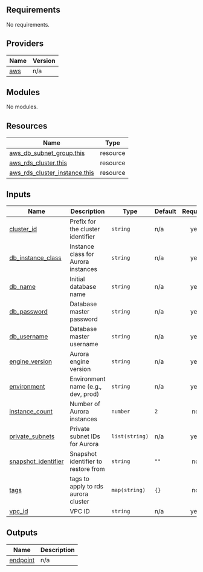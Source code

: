 <!-- BEGIN_TF_DOCS -->
## Requirements

No requirements.

## Providers

| Name | Version |
|------|---------|
| <a name="provider_aws"></a> [aws](#provider\_aws) | n/a |

## Modules

No modules.

## Resources

| Name | Type |
|------|------|
| [aws_db_subnet_group.this](https://registry.terraform.io/providers/hashicorp/aws/latest/docs/resources/db_subnet_group) | resource |
| [aws_rds_cluster.this](https://registry.terraform.io/providers/hashicorp/aws/latest/docs/resources/rds_cluster) | resource |
| [aws_rds_cluster_instance.this](https://registry.terraform.io/providers/hashicorp/aws/latest/docs/resources/rds_cluster_instance) | resource |

## Inputs

| Name | Description | Type | Default | Required |
|------|-------------|------|---------|:--------:|
| <a name="input_cluster_id"></a> [cluster\_id](#input\_cluster\_id) | Prefix for the cluster identifier | `string` | n/a | yes |
| <a name="input_db_instance_class"></a> [db\_instance\_class](#input\_db\_instance\_class) | Instance class for Aurora instances | `string` | n/a | yes |
| <a name="input_db_name"></a> [db\_name](#input\_db\_name) | Initial database name | `string` | n/a | yes |
| <a name="input_db_password"></a> [db\_password](#input\_db\_password) | Database master password | `string` | n/a | yes |
| <a name="input_db_username"></a> [db\_username](#input\_db\_username) | Database master username | `string` | n/a | yes |
| <a name="input_engine_version"></a> [engine\_version](#input\_engine\_version) | Aurora engine version | `string` | n/a | yes |
| <a name="input_environment"></a> [environment](#input\_environment) | Environment name (e.g., dev, prod) | `string` | n/a | yes |
| <a name="input_instance_count"></a> [instance\_count](#input\_instance\_count) | Number of Aurora instances | `number` | `2` | no |
| <a name="input_private_subnets"></a> [private\_subnets](#input\_private\_subnets) | Private subnet IDs for Aurora | `list(string)` | n/a | yes |
| <a name="input_snapshot_identifier"></a> [snapshot\_identifier](#input\_snapshot\_identifier) | Snapshot identifier to restore from | `string` | `""` | no |
| <a name="input_tags"></a> [tags](#input\_tags) | tags to apply to rds aurora cluster | `map(string)` | `{}` | no |
| <a name="input_vpc_id"></a> [vpc\_id](#input\_vpc\_id) | VPC ID | `string` | n/a | yes |

## Outputs

| Name | Description |
|------|-------------|
| <a name="output_endpoint"></a> [endpoint](#output\_endpoint) | n/a |
<!-- END_TF_DOCS -->